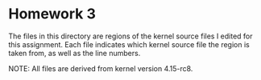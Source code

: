 # Homework 3

The files in this directory are regions of the kernel source files I edited for this assignment.
Each file indicates which kernel source file the region is taken from, as well as the line numbers.

NOTE: All files are derived from kernel version 4.15-rc8.

